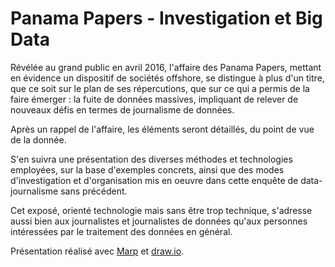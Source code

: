 # Panama Papers - Investigation et Big Data

Révélée au grand public en avril 2016, l'affaire des Panama Papers, mettant en évidence un dispositif de sociétés offshore, se distingue à plus d'un titre, que ce soit sur le plan de ses répercutions, que sur ce qui a permis de la faire émerger : la fuite de données massives, impliquant de relever de nouveaux défis en termes de journalisme de données.

Après un rappel de l'affaire, les éléments seront détaillés, du point de vue de la donnée.

S'en suivra une présentation des diverses méthodes et technologies employées, sur la base d'exemples concrets, ainsi que des modes d'investigation et d'organisation mis en oeuvre dans cette enquête de data-journalisme sans précédent.

Cet exposé, orienté technologie mais sans être trop technique, s'adresse aussi bien aux journalistes et journalistes de données qu'aux personnes intéressées par le traitement des données en général.

Présentation réalisé avec [Marp](https://yhatt.github.io/marp/) et [draw.io](https://www.draw.io).
